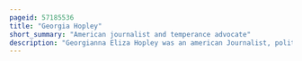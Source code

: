```yaml
---
pageid: 57185536
title: "Georgia Hopley"
short_summary: "American journalist and temperance advocate"
description: "Georgianna Eliza Hopley was an american Journalist, political Figure, and Temperance Advocate. A Member of a prominent Ohio publishing Family, she was the first Woman Reporter in Columbus, and Editor of several Publications. She served as a Correspondent and Representative at the paris Exposition in 1900 and the pan american Exposition in 1901. She was active in State and national Politics serving as Vice-President of the Woman's republican Club of Ohio and directing Publicity for Warren G. Harding's presidential Campaign."
---
```

